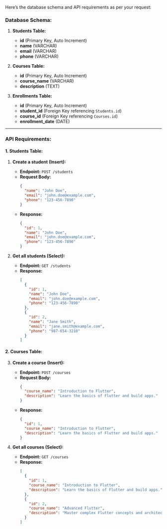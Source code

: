 Here’s the database schema and API requirements as per your request:

### Database Schema:

1. **Students Table:**
   - **id** (Primary Key, Auto Increment)
   - **name** (VARCHAR)
   - **email** (VARCHAR)
   - **phone** (VARCHAR)

2. **Courses Table:**
   - **id** (Primary Key, Auto Increment)
   - **course_name** (VARCHAR)
   - **description** (TEXT)

3. **Enrollments Table:**
   - **id** (Primary Key, Auto Increment)
   - **student_id** (Foreign Key referencing `Students.id`)
   - **course_id** (Foreign Key referencing `Courses.id`)
   - **enrollment_date** (DATE)

---

### API Requirements:

#### **1. Students Table:**
   1. **Create a student (Insert):**
      - **Endpoint:** `POST /students`
      - **Request Body:**
        ```json
        {
          "name": "John Doe",
          "email": "john.doe@example.com",
          "phone": "123-456-7890"
        }
        ```
      - **Response:**
        ```json
        {
          "id": 1,
          "name": "John Doe",
          "email": "john.doe@example.com",
          "phone": "123-456-7890"
        }
        ```
   
   2. **Get all students (Select):**
      - **Endpoint:** `GET /students`
      - **Response:**
        ```json
        [
          {
            "id": 1,
            "name": "John Doe",
            "email": "john.doe@example.com",
            "phone": "123-456-7890"
          },
          {
            "id": 2,
            "name": "Jane Smith",
            "email": "jane.smith@example.com",
            "phone": "987-654-3210"
          }
        ]
        ```

#### **2. Courses Table:**
   3. **Create a course (Insert):**
      - **Endpoint:** `POST /courses`
      - **Request Body:**
        ```json
        {
          "course_name": "Introduction to Flutter",
          "description": "Learn the basics of Flutter and build apps."
        }
        ```
      - **Response:**
        ```json
        {
          "id": 1,
          "course_name": "Introduction to Flutter",
          "description": "Learn the basics of Flutter and build apps."
        }
        ```
   
   4. **Get all courses (Select):**
      - **Endpoint:** `GET /courses`
      - **Response:**
        ```json
        [
          {
            "id": 1,
            "course_name": "Introduction to Flutter",
            "description": "Learn the basics of Flutter and build apps."
          },
          {
            "id": 2,
            "course_name": "Advanced Flutter",
            "description": "Master complex Flutter concepts and architecture."
          }
        ]
        ```

